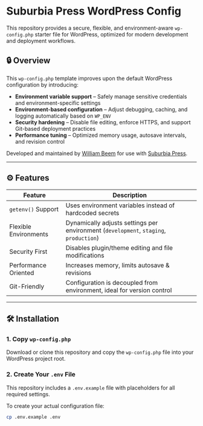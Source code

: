# Suburbia Press WordPress Config

This repository provides a secure, flexible, and environment-aware `wp-config.php` starter file for WordPress, optimized for modern development and deployment workflows.

## 🔒 Overview

This `wp-config.php` template improves upon the default WordPress configuration by introducing:

- **Environment variable support** – Safely manage sensitive credentials and environment-specific settings
- **Environment-based configuration** – Adjust debugging, caching, and logging automatically based on `WP_ENV`
- **Security hardening** – Disable file editing, enforce HTTPS, and support Git-based deployment practices
- **Performance tuning** – Optimized memory usage, autosave intervals, and revision control

Developed and maintained by [William Beem](https://suburbiapress.com) for use with [Suburbia Press](https://suburbiapress.com).

---

## ⚙️ Features

| Feature                | Description |
|------------------------|-------------|
| `getenv()` Support     | Uses environment variables instead of hardcoded secrets |
| Flexible Environments  | Dynamically adjusts settings per environment (`development`, `staging`, `production`) |
| Security First         | Disables plugin/theme editing and file modifications |
| Performance Oriented   | Increases memory, limits autosave & revisions |
| Git-Friendly           | Configuration is decoupled from environment, ideal for version control |

---

## 🛠 Installation

### 1. Copy `wp-config.php`

Download or clone this repository and copy the `wp-config.php` file into your WordPress project root.

### 2. Create Your `.env` File

This repository includes a `.env.example` file with placeholders for all required settings.

To create your actual configuration file:

```bash
cp .env.example .env
